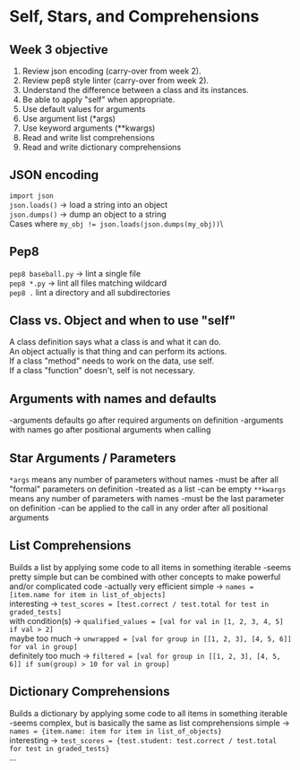 # Self, Stars, and Comprehensions

## Week 3 objective
1. Review json encoding (carry-over from week 2).
1. Review pep8 style linter (carry-over from week 2).
1. Understand the difference between a class and its instances.
1. Be able to apply "self" when appropriate.
1. Use default values for arguments
1. Use argument list (*args)
1. Use keyword arguments (**kwargs)
1. Read and write list comprehensions
1. Read and write dictionary comprehensions

## JSON encoding
`import json`\
`json.loads()` -> load a string into an object\
`json.dumps()` -> dump an object to a string\
Cases where `my_obj != json.loads(json.dumps(my_obj))`\

## Pep8
`pep8 baseball.py` -> lint a single file\
`pep8 *.py` -> lint all files matching wildcard\
`pep8 .` lint a directory and all subdirectories

## Class vs. Object and when to use "self"
A class definition says what a class is and what it can do.\
An object actually is that thing and can perform its actions.\
If a class "method" needs to work on the data, use self.\
If a class "function" doesn't, self is not necessary.

## Arguments with names and defaults
-arguments defaults go after required arguments on definition
-arguments with names go after positional arguments when calling

## Star Arguments / Parameters
`*args` means any number of parameters without names
-must be after all "formal" parameters on definition
-treated as a list
-can be empty
`**kwargs` means any number of parameters with names
-must be the last parameter on definition
-can be applied to the call in any order after all positional arguments

## List Comprehensions
Builds a list by applying some code to all items in something iterable
-seems pretty simple but can be combined with other concepts to make powerful and/or complicated code
-actually very efficient
simple -> `names = [item.name for item in list_of_objects]`\
interesting -> `test_scores = [test.correct / test.total for test in graded_tests]`\
with condition(s) -> `qualified_values = [val for val in [1, 2, 3, 4, 5] if val > 2]`\
maybe too much -> `unwrapped = [val for group in [[1, 2, 3], [4, 5, 6]] for val in group]`\
definitely too much -> `filtered = [val for group in [[1, 2, 3], [4, 5, 6]] if sum(group) > 10 for val in group]`

## Dictionary Comprehensions
Builds a dictionary by applying some code to all items in something iterable
-seems complex, but is basically the same as list comprehensions
simple -> `names = {item.name: item for item in list_of_objects}`\
interesting -> `test_scores = {test.student: test.correct / test.total for test in graded_tests}`\
...
